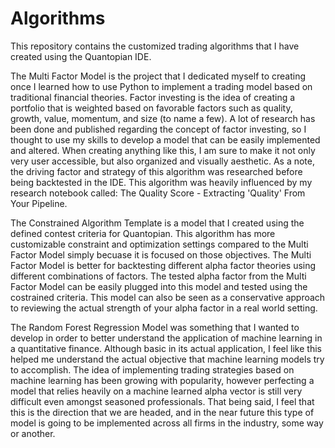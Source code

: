 # Algorithms

This repository contains the customized trading algorithms that I have created using the Quantopian IDE.

The Multi Factor Model is the project that I dedicated myself to creating once I learned how to use Python to implement a trading model based on traditional financial theories. Factor investing is the idea of creating a portfolio that is weighted based on favorable factors such as quality, growth, value, momentum, and size (to name a few). A lot of research has been done and published regarding the concept of factor investing, so I thought to use my skills to develop a model that can be easily implemented and altered. When creating anything like this, I am sure to make it not only very user accessible, but also organized and visually aesthetic. As a note, the driving factor and strategy of this algorithm was researched before being backtested in the IDE. This algorithm was heavily influenced by my research notebook called: The Quality Score - Extracting 'Quality' From Your Pipeline.

The Constrained Algorithm Template is a model that I created using the defined contest criteria for Quantopian. This algorithm has more customizable constraint and optimization settings compared to the Multi Factor Model simply becuase it is focused on those objectives. The Multi Factor Model is better for backtesting different alpha factor theories using different combinations of factors. The tested alpha factor from the Multi Factor Model can be easily plugged into this model and tested using the costrained criteria. This model can also be seen as a conservative approach to reviewing the actual strength of your alpha factor in a real world setting.

The Random Forest Regression Model was something that I wanted to develop in order to better understand the application of machine learning in a quantitative finance. Although basic in its actual application, I feel like this helped me understand the actual objective that machine learning models try to accomplish. The idea of implementing trading strategies based on machine learning has been growing with popularity, however perfecting a model that relies heavily on a machine learned alpha vector is still very difficult even amongst seasoned professionals. That being said, I feel that this is the direction that we are headed, and in the near future this type of model is going to be implemented across all firms in the industry, some way or another. 
